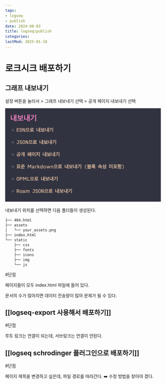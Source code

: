 ```yaml
---
tags:
- logseq
- publish
date: 2024-08-03
title: logseq/publish
categories:
lastMod: 2025-01-18
---
```



# 로크시크 배포하기



## 그래프 내보내기

설정 버튼을 눌러서 > 그래프 내보내기 선택 > 공개 페이지 내보내기 선택

![](/assets/akhtapz.png)

내보내기 위치를 선택하면 다음 폴더들이 생성된다.

```shell
├── 404.html
├── assets
│   └── your_assets.png
├── index.html
└── static
    ├── css
    ├── fonts
    ├── icons
    ├── img
    └── js
```

#단점

페이지들이 모두 index.html 파일에 들어 있다.

문서의 수가 많아지면 데이터 전송량이 많아 문제가 될 수 있다. 



## [[logseq-export 사용해서 배포하기]]

#단점

루트 링크는 연결이 되는데, 서브링크는 연결이 안된다.



## [[logseq schrodinger 플러그인으로 배포하기]]

#단점

페이지 제목을 변경하고 싶은데, 파일 경로를 따라간다. ➡️ 수정 방법을 찾아야 겠다.




